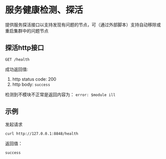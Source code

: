 # 服务健康检测、探活


提供服务探活接口以支持发现有问题的节点，可（通过外部脚本）支持自动移除或重启集群中的问题节点

## 探活http接口

```
GET /health
```

成功返回值:

1. http status code: 200
2. http body: `success`

检测到不模块不正常是返回内容为： `error: $module ill`

## 示例

发起请求

```
curl http://127.0.0.1:8848/health
```

返回值：

```
success
```

